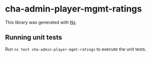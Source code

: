 # cha-admin-player-mgmt-ratings

This library was generated with [Nx](https://nx.dev).

## Running unit tests

Run `nx test cha-admin-player-mgmt-ratings` to execute the unit tests.
